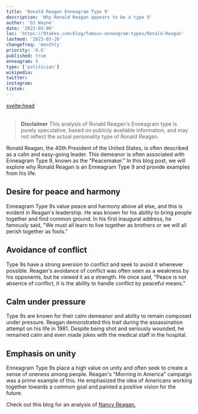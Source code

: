 ```yaml
---
title: 'Ronald Reagan Enneagram Type 9'
description: 'Why Ronald Reagan appears to be a type 9'
author: 'DJ Wayne'
date: '2023-03-09'
loc: 'https://9takes.com/blog/famous-enneagram-types/Ronald-Reagan'
lastmod: '2023-03-26'
changefreq: 'monthly'
priority: '0.6'
published: true
enneagram: 9
type: ['politician']
wikipedia:
twitter:
instagram:
tiktok:
---
```


<svelte:head>

  <meta property="og:image" content="https://9takes.com/types/9s/Ronald-Reagan.webp" />
  <link rel="canonical" href="https://9takes.com/blog/famous-enneagram-types/Ronald-Reagan">
</svelte:head>
<script>
	import  PopCard  from "../../../lib/components/atoms/PopCard.svelte";
</script>
<div
	style="display: flex;
    justify-content: center;
    margin: 1rem 0;
	"
>
	<PopCard
		image={`/types/9s/${'Ronald-Reagan'}.webp`}
		showIcon={false}
		displayText="Ronald Reagan"
		subtext=""
	/>
</div>

> **Disclaimer** This analysis of Ronald Reagan's Enneagram type is purely speculative, based on publicly available information, and may not reflect the actual personality type of Ronald Reagan.

<p class="firstLetter">Ronald Reagan, the 40th President of the United States, is often described as a calm and easy-going leader. This demeanor is often associated with Enneagram Type 9, known as the "Peacemaker." In this blog post, we will explore why Ronald Reagan is an Enneagram Type 9 and provide examples from his life.</p>

## Desire for peace and harmony

Enneagram Type 9s value peace and harmony above all else, and this is evident in Reagan's leadership. He was known for his ability to bring people together and find common ground. In his first inaugural address, he famously said, "We must all learn to live together as brothers or we will all perish together as fools."

## Avoidance of conflict

Type 9s have a strong aversion to conflict and seek to avoid it whenever possible. Reagan's avoidance of conflict was often seen as a weakness by his opponents, but he viewed it as a strength. He once said, "Peace is not absence of conflict, it is the ability to handle conflict by peaceful means."

## Calm under pressure

Type 9s are known for their calm demeanor and ability to remain composed under pressure. Reagan demonstrated this trait during the assassination attempt on his life in 1981. Despite being shot and seriously wounded, he remained calm and even made jokes with the medical staff in the hospital.

## Emphasis on unity

Enneagram Type 9s place a high value on unity and often seek to create a sense of oneness among people. Reagan's "Morning in America" campaign was a prime example of this. He emphasized the idea of Americans working together towards a common goal and painted a positive vision for the future.

Check out this blog for an analysis of <a href="/blog/famous-enneagram-types/Nancy-Reagan">Nancy Reagan.</a>

